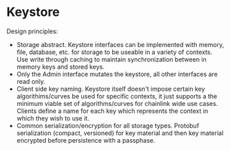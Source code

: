 # Keystore
Design principles:
- Storage abstract. Keystore interfaces can be implemented with memory, file, database, etc. for storage to be useable in a variety of 
contexts. Use write through caching to maintain synchronization between in memory keys and stored keys.
- Only the Admin interface mutates the keystore, all other interfaces
are read only. 
- Client side key naming. Keystore itself doesn't impose certain key algorithims/curves be used for specific contexts, it just supports a the minimum viable set of algorithms/curves for chainlink wide use cases. Clients define a name for each key which represents
the context in which they wish to use it. 
- Common serialization/encryption for all storage types. Protobuf serialization (compact, versioned) for key material and then key material encrypted before persistence with a passphase.